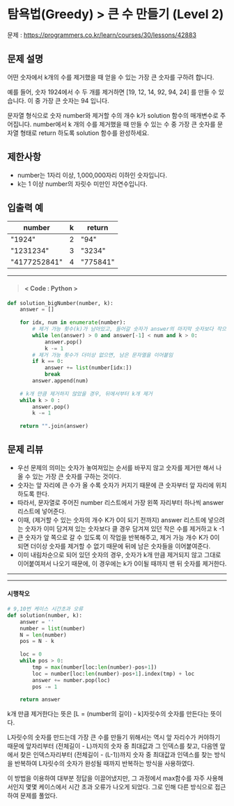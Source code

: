 # 탐욕법(Greedy) > 큰 수 만들기 (Level 2)
문제 : https://programmers.co.kr/learn/courses/30/lessons/42883

## 문제 설명
어떤 숫자에서 k개의 수를 제거했을 때 얻을 수 있는 가장 큰 숫자를 구하려 합니다.

예를 들어, 숫자 1924에서 수 두 개를 제거하면 [19, 12, 14, 92, 94, 24] 를 만들 수 있습니다. 이 중 가장 큰 숫자는 94 입니다.

문자열 형식으로 숫자 number와 제거할 수의 개수 k가 solution 함수의 매개변수로 주어집니다. number에서 k 개의 수를 제거했을 때 만들 수 있는 수 중 가장 큰 숫자를 문자열 형태로 return 하도록 solution 함수를 완성하세요.

## 제한사항
- number는 1자리 이상, 1,000,000자리 이하인 숫자입니다.
- k는 1 이상 number의 자릿수 미만인 자연수입니다.

## 입출력 예

| number | k | return |
| --- | --- | --- |
| "1924" | 2 | "94" |
| "1231234" | 3 | "3234" |
| "4177252841" | 4 | "775841" |

____

> #### < Code : Python >
```python
def solution_bigNumber(number, k):
    answer = [] 
    
    for idx, num in enumerate(number):
        # 제거 가능 횟수(k)가 남아있고, 들어갈 숫자가 answer의 마지막 숫자보다 작으면 마지막 숫자를 제거.  
        while len(answer) > 0 and answer[-1] < num and k > 0:
            answer.pop() 
            k -= 1
        # 제거 가능 횟수가 더이상 없으면, 남은 문자열을 이어붙임 
        if k == 0:
            answer += list(number[idx:])
            break
        answer.append(num)
        
    # k개 만큼 제거하지 않았을 경우, 뒤에서부터 k개 제거    
    while k > 0 :
        answer.pop()
        k -= 1
        
    return "".join(answer)
```

## 문제 리뷰
- 우선 문제의 의미는 숫자가 놓여져있는 순서를 바꾸지 않고 숫자를 제거만 해서 나올 수 있는 가장 큰 숫자를 구하는 것이다.
- 숫자는 앞 자리에 큰 수가 올 수록 숫자가 커지기 때문에 큰 숫자부터 앞 자리에 위치하도록 한다.
- 따라서, 문자열로 주어진 number 리스트에서 가장 왼쪽 자리부터 하나씩 answer 리스트에 넣어준다.
- 이때, (제거할 수 있는 숫자의 개수 K가 0이 되기 전까지) answer 리스트에 넣으려는 숫자가 이미 담겨져 있는 숫자보다 클 경우 담겨져 있던 작은 수를 제거하고 k -1
- 큰 숫자가 앞 쪽으로 갈 수 있도록 이 작업을 반복해주고, 제거 가능 개수 K가 0이 되면 더이상 숫자를 제거할 수 없기 때문에 뒤에 남은 숫자들을 이어붙여준다.
- 이미 내림차순으로 되어 있던 숫자의 경우, 숫자가 k개 만큼 제거되지 않고 그대로 이어붙여져서 나오기 때문에, 이 경우에는 k가 0이될 때까지 맨 뒤 숫자를 제거한다. 
___
___
#### 시행착오
```python
# 9,10번 케이스 시간초과 오류
def solution(number, k):
    answer = ''
    number = list(number)
    N = len(number)
    pos = N - k
    
    loc = 0
    while pos > 0:
        tmp = max(number[loc:len(number)-pos+1])
        loc = number[loc:len(number)-pos+1].index(tmp) + loc
        answer += number.pop(loc)
        pos -= 1
        
    return answer
```

k개 만큼 제거한다는 뜻은 [L = (number의 길이) - k]자릿수의 숫자를 만든다는 뜻이다.

L자릿수의 숫자를 만드는데 가장 큰 수를 만들기 위해서는 역시 앞 자리수가 커야하기 때문에 앞자리부터 (전체길이 - L)까지의 숫자 중 최대값과 그 인덱스를 찾고, 다음엔 앞에서 찾은 인덱스자리부터 (전체길이 - (L-1))까지 숫자 중 최대값과 인덱스를 찾는 방식을 반복하여 L자릿수의 숫자가 완성될 때까지 반복하는 방식을 사용하였다.

이 방법을 이용하여 대부분 정답을 이끌어냈지만, 그 과정에서 max함수를 자주 사용해서인지 몇몇 케이스에서 시간 초과 오류가 나오게 되었다. 그로 인해 다른 방식으로 접근하여 문제를 풀었다.